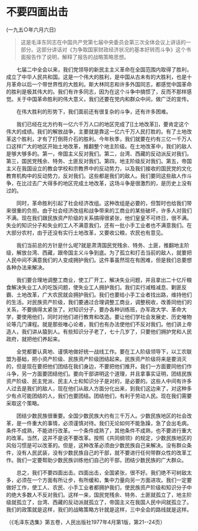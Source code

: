 # 不要四面出击   
(一九五○年六月六日)  
  
> 这是毛泽东同志在中国共产党第七届中央委员会第三次全体会议上讲话的一部分。这部分讲话对《为争取国家财政经济状况的基本好转而斗争》这个书面报告作了说明，解释了报告的战略策略思想。   
  
　　七届二中全会以来，我们党领导的新民主主义革命在全国范围内取得了胜利，成立了中华人民共和国。这是一个伟大的胜利，是中国从古未有的大胜利，也是十月革命以后一个带世界性的大胜利。斯大林同志和许多外国同志，都感觉中国革命的胜利是极其伟大的。我们有许多同志，因为在这个斗争中搞惯了，反而不那样感觉。关于中国革命胜利的伟大意义，我们还要在党内和群众中间，做广泛的宣传。   
  
　　在伟大胜利的形势下，我们面前还有很复杂的斗争，还有许多困难。   
  
　　我们已经在北方约有一亿六千万人口的地区完成了[[土地改革]]，要肯定这个伟大的成绩。我们的解放战争，主要就是靠这一亿六千万人民打胜的。有了土地改革这个胜利，才有了打倒蒋介石的胜利。今年秋季，我们就要在约有三亿一千万人口这样广大的地区开始土地改革，推翻整个地主阶级。在土地改革中，我们的敌人是够大够多的。第一，帝国主义反对我们。第二，台湾、西藏的反动派反对我们。第三，国民党残余、特务、土匪反对我们。第四，地主阶级反对我们。第五，帝国主义在我国设立的教会学校和宗教界中的反动势力，以及我们接收的国民党的文化教育机构中的反动势力，反对我们。这些都是我们的敌人。我们要同这些敌人作斗争，在比过去广大得多的地区完成土地改革，这场斗争是很激烈的，是历史上没有过的。   
  
　　同时，革命胜利引起了社会经济改组。这种改组是必要的，但暂时也给我们带来很重的负担。由于社会经济改组和战争带来的工商业的某些破坏，许多人对我们不满。现在我们跟民族资产阶级的关系搞得很紧张，他们皇皇不可终日，很不满。失业的知识分子和失业的工人不满意我们，还有一批小手工业者也不满意我们。在大部分农村，由于还没有实行土地改革，又要收公粮，农民也有意见。   
  
　　我们当前总的方针是什么呢?就是肃清国民党残余、特务、土匪，推翻地主阶级，解放台湾、西藏，跟帝国主义斗争到底。为了孤立和打击当前的敌人，就要把人民中间不满意我们的人变成拥护我们。这件事虽然现在有困难，但是我们总要想各种办法来解决。   
  
　　我们要合理地调整工商业，使工厂开工，解决失业问题，并且拿出二十亿斤粮食解决失业工人的吃饭问题，使失业工人拥护我们。我们实行减租减息、剿匪反霸、土地改革，广大农民就会拥护我们。我们也要给小手工业者找出路，维持他们的生活。对民族资产阶级，我们要通过合理调整工商业，调整税收，改善同他们的关系，不要搞得太紧张了。对知识分子，要办各种训练班，办军政大学、革命大学，要使用他们，同时对他们进行教育和改造。要让他们学社会发展史、历史唯物论等几门课程。就是那些唯心论者，我们也有办法使他们不反对我们。他们讲上帝造人，我们讲从猿到人。有些知识分子老了，七十几岁了，只要他们拥护党和人民政府，就把他们养起来。   
  
　　全党都要认真地、谨慎地做好统一战线工作。要在工人阶级领导下，以工农联盟为基础，把小资产阶级、民族资产阶级团结起来。民族资产阶级将来是要消灭的，但是现在要把他们团结在我们身边，不要把他们推开。我们一方面要同他们作斗争，另一方面要团结他们。要向干部讲明这个道理，并且拿事实证明，团结民族资产阶级、民主党派、民主人士和知识分子是对的，是必要的。这些人中间有许多人过去是我们的敌人，现在他们从敌人方面分化出来，到我们这边来了，对这种多少有点可能团结的人，我们也要团结。团结他们，有利于劳动人民。现在我们需要采取这个策略。   
  
　　团结少数民族很重要。全国少数民族大约有三千万人。少数民族地区的社会改革，是一件重大的事情，必须谨慎对待。我们无论如何不能急躁，急了会出毛病。条件不成熟，不能进行改革。一个条件成熟了，其他条件不成熟，也不要进行重大的改革。当然，这并不是说不要改革。按照《共同纲领》的规定，少数民族地区的风俗习惯是可以改革的。但是，这种改革必须由少数民族自己来解决。没有群众条件，没有人民武装，没有少数民族自己的干部，就不要进行任何带群众性的改革工作。我们一定要帮助少数民族训练他们自己的干部，团结少数民族的广大群众。   
  
　　总之，我们不要四面出击。四面出击，全国紧张，很不好。我们绝不可树敌太多，必须在一个方面有所让步，有所缓和，集中力量向另一方面进攻。我们一定要做好工作，使工人、农民、小手工业者都拥护我们，使民族资产阶级和知识分子中的绝大多数人不反对我们。这样一来，国民党残余、特务、土匪就孤立了，地主阶级就孤立了，台湾、西藏的反动派就孤立了，帝国主义在我国人民中间就孤立了。我们的政策就是这样，我们的战略策略方针就是这样，三中全会的路线就是这样。   
  
（《毛泽东选集》第五卷，人民出版社1977年4月第1版，第21--24页）   
  
  
   
  
　　   
  
  